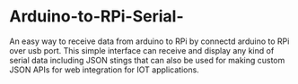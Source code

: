 # Arduino-to-RPi-Serial-

An easy way to receive data from arduino to RPi by connectd arduino to RPi over usb port. This simple interface can receive and display any kind of serial data including JSON stings that can also be used for making custom JSON APIs for web integration for IOT applications.
